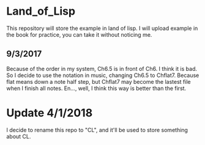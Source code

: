 # Land_of_Lisp
This repository will store the example in land of lisp.
I will upload example in the book for practice, you can take it without noticing me.

## 9/3/2017
Because of the order in my system, Ch6.5 is in front of Ch6. I think it is bad. So I decide to use the notation in music, changing Ch6.5 to Chflat7. Because flat means down a note half step, but Chflat7 may become the lastest file when I finish all notes. En..., well, I think this way is better than the first.

# Update 4/1/2018
I decide to rename this repo to "CL", and it'll be used to store something about CL.

